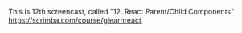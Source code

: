 This is 12th screencast, called "12. React Parent/Child Components"
https://scrimba.com/course/glearnreact